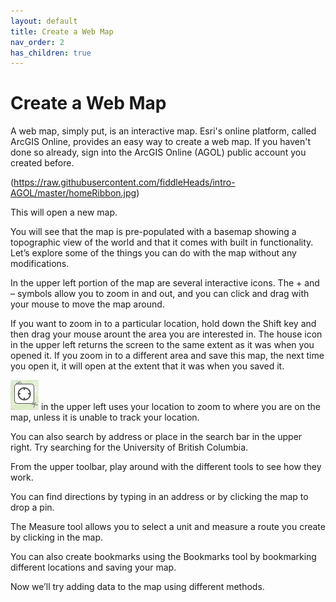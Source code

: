 ```yaml
---
layout: default
title: Create a Web Map
nav_order: 2
has_children: true
---
```


# Create a Web Map
A web map, simply put, is an interactive map. Esri's online platform, called ArcGIS Online, provides an easy way to create a web map. If you haven't done so already, sign into the ArcGIS Online (AGOL) public account you created before. 

(https://raw.githubusercontent.com/fiddleHeads/intro-AGOL/master/homeRibbon.jpg)

This will open a new map.

You will see that the map is pre-populated with a basemap showing a topographic view of the world and that it comes with built in functionality. Let’s explore some of the things you can do with the map without any modifications.

In the upper left portion of the map are several interactive icons. The + and – symbols allow you to zoom in and out, and you can click and drag with your mouse to move the map around. 

If you want to zoom in to a particular location, hold down the Shift key and then drag your mouse arount the area you are interested in. 
The house icon in the upper left returns the screen to the same extent as it was when you opened it. If you zoom in to a different area and save this map, the next time you open it, it will open at the extent that it was when you saved it.

![The location icon](https://raw.githubusercontent.com/fiddleHeads/intro-AGOL/master/locationButton.jpg) in the upper left uses your location to zoom to where you are on the map, unless it is unable to track your location. 

You can also search by address or place in the search bar in the upper right. Try searching for the University of British Columbia.

From the upper toolbar, play around with the different tools to see how they work. 

You can find directions by typing in an address or by clicking the map to drop a pin.

The Measure tool allows you to select a unit and measure a route you create by clicking in the map.

You can also create bookmarks using the Bookmarks tool by bookmarking different locations and saving your map.

Now we’ll try adding data to the map using different methods.


